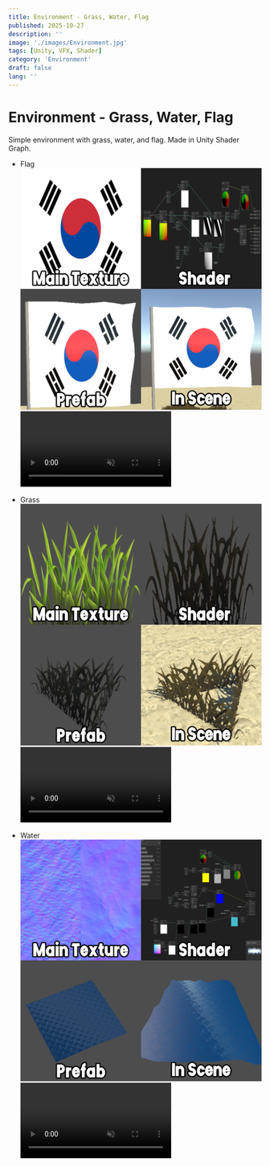 ```yaml
---
title: Environment - Grass, Water, Flag
published: 2025-10-27
description: ''
image: './images/Environment.jpg'
tags: [Unity, VFX, Shader]
category: 'Environment'
draft: false 
lang: ''
---
```

# Environment - Grass, Water, Flag
Simple environment with grass, water, and flag.
Made in Unity Shader Graph.

- Flag
![](./images/Flag.png)
<video controls loop = "" muted ="" autoplay = ""><source src ="https://github.com/kingJ0/kingJ0.github.io/raw/refs/heads/main/src/content/posts/video/Environment1.mp4"></video>

- Grass
![](./images/grass.png)
<video controls loop = "" muted ="" autoplay = ""><source src ="https://github.com/kingJ0/kingJ0.github.io/raw/refs/heads/main/src/content/posts/video/Environment2.mp4"></video>

- Water
![](./images/Water.png)
<video controls loop = "" muted ="" autoplay = ""><source src ="https://github.com/kingJ0/kingJ0.github.io/raw/refs/heads/main/src/content/posts/video/Environment4.mp4"></video>


